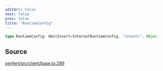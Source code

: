 ```yaml
---
editUrl: false
next: false
prev: false
title: "RuntimeConfig"
---
```


```ts
type RuntimeConfig: OmitInsert<InternalRuntimeConfig, "intents", Object>;
```

## Source

[seyfert/src/client/base.ts:289](https://github.com/potoland/potocuit/blob/c4fb0c1/src/client/base.ts#L289)
